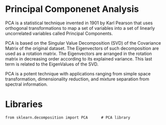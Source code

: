# Principal Componenet Analysis

PCA is a statistical technique invented in 1901 by Karl Pearson that uses orthogonal transformations to map a set of variables into a set of linearly uncorrelated variables called Principal Components.

PCA is based on the Singular Value Decomposition (SVD) of the Covariance Matrix of the original dataset. The Eigenvectors of such decomposition are used as a rotation matrix. The Eigenvectors are arranged in the rotation matrix in decreasing order according to its explained variance. This last term is related to the EigenValues of the SVD.

PCA is a potent technique with applications ranging from simple space transformation, dimensionality reduction, and mixture separation from spectral information.

# Libraries

    from sklearn.decomposition import PCA      # PCA library